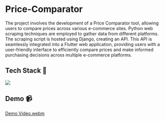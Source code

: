 # Price-Comparator
The project involves the development of a Price Comparator tool, allowing users to compare prices across various e-commerce sites. Python web scraping techniques are employed to gather data from different platforms. The scraping script is hosted using Django, creating an API. This API is seamlessly integrated into a Flutter web application, providing users with a user-friendly interface to efficiently compare prices and make informed purchasing decisions across multiple e-commerce platforms.

## Tech Stack 📎

<div>
  <img src="https://skillicons.dev/icons?i=flutter,dart,python,django"/>  
</div>

## Demo 📹

[Demo Video.webm](https://github.com/Aaditya1612/Price-Comparator/assets/83654180/5dadd07f-83bc-4830-9ab4-81609a390248)

